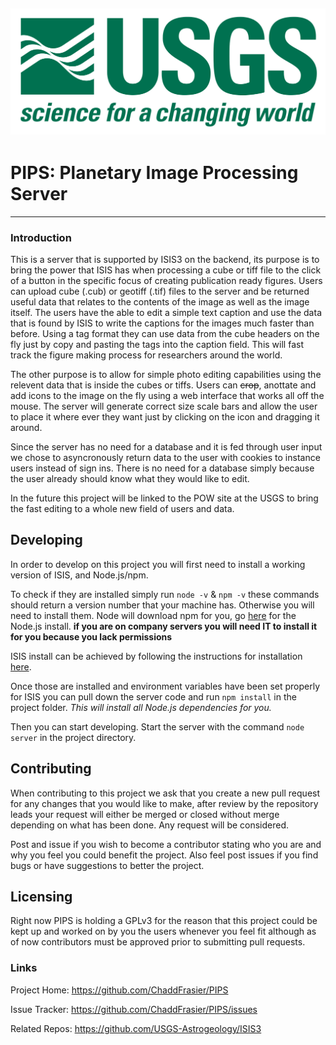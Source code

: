 ![USGS](images/usgsLogo.png)
-------------------------------------------------------------------
# PIPS: Planetary Image Processing Server
--------------------------------------------------------------------
### Introduction

This is a server that is supported by ISIS3 on the backend, its purpose is to bring the 
power that ISIS has when processing a cube or tiff file to the click of a button in the specific focus
of creating publication ready figures. Users can upload cube (.cub) or geotiff (.tif) files to the server and be returned 
useful data that relates to the contents of the image as well as the image itself.
The users have the able to edit a simple text caption and use the data that is found by ISIS
to write the captions for the images much faster than before. Using a tag format they can use data 
from the cube headers on the fly just by copy and pasting the tags into the caption field.
This will fast track the figure making process for researchers around the world.

The other purpose is to allow for simple photo editing capabilities using the relevent data 
that is inside the cubes or tiffs. Users can ~~crop~~, anottate and add icons to the image on the fly using
a web interface that works all off the mouse.
The server will generate correct size scale bars and allow the user to place it where ever they 
want just by clicking on the icon and dragging it around. 

Since the server has no need for a database and it is fed through user input we chose to asyncronously
return data to the user with cookies to instance users instead of sign ins. There is no need for a 
database simply because the user already should know what they would like to edit.

In the future this project will be linked to the POW site at the USGS to bring the fast editing
to a whole new field of users and data.


## Developing

In order to develop on this project you will first need to install a working version of ISIS, and Node.js/npm.

To check if they are installed simply run `node -v` & `npm -v` 
these commands should return a version number that your machine has. Otherwise you will need to install them.
Node will download npm for you, go [here](https://nodejs.org/en/) for the Node.js install.
__if you are on company servers you will need IT to install it for you because you lack permissions__

ISIS install can be achieved by following the instructions for installation [here](https://github.com/USGS-Astrogeology/ISIS3).

Once those are installed and environment variables have been set properly for ISIS you can pull down the server code and run 
`npm install` in the project folder. 
*This will install all Node.js dependencies for you.*

Then you can start developing.
Start the server with the command `node server` in the project directory.

## Contributing

When contributing to this project we ask that you create a new pull request for 
any changes that you would like to make, after review by the repository leads your
request will either be merged or closed without merge depending on what has been done. 
Any request will be considered. 

Post and issue if you wish to become a contributor stating who you are 
and why you feel you could benefit the project. 
Also feel post issues if you find bugs or have suggestions to better the project.

## Licensing

Right now PIPS is holding a GPLv3 for the reason that this project could be kept up 
and worked on by you the users whenever you feel fit although as of now contributors
must be approved prior to submitting pull requests.

### Links

Project Home: https://github.com/ChaddFrasier/PIPS

Issue Tracker: https://github.com/ChaddFrasier/PIPS/issues

Related Repos: https://github.com/USGS-Astrogeology/ISIS3